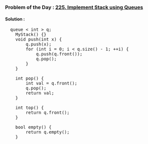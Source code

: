 ### Problem of the Day : [225. Implement Stack using Queues](https://leetcode.com/problems/implement-stack-using-queues/)

#### Solution :
<pre>
  queue < int > q;
    MyStack() {}    
    void push(int x) {
        q.push(x);
        for (int i = 0; i < q.size() - 1; ++i) {
            q.push(q.front());
            q.pop();
        }
    }
    
    int pop() {
        int val = q.front();
        q.pop();
        return val;
    }
    
    int top() {
        return q.front();
    }
    
    bool empty() {
        return q.empty();
    }
</pre>
